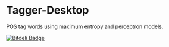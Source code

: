 Tagger-Desktop
==============

POS tag words using maximum entropy and perceptron models.


[![Bitdeli Badge](https://d2weczhvl823v0.cloudfront.net/morteza/tagger-desktop/trend.png)](https://bitdeli.com/free "Bitdeli Badge")

